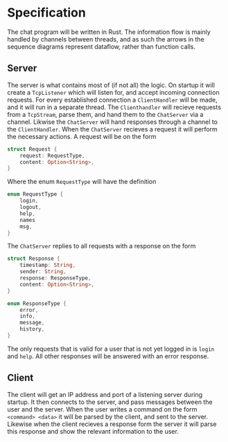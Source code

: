 # Specification

The chat program will be written in Rust. The information flow is mainly handled by channels between threads, and as such the arrows in the sequence diagrams represent dataflow, rather than function calls. 

## Server
The server is what contains most of (if not all) the logic. On startup it will create a `TcpListener` which will listen for, and accept incoming connection requests. For every established connection a `ClientHandler` will be made, and it will run in a separate thread. The `Clienthandler` will recieve requests from a `TcpStream`, parse them, and hand them to the `ChatServer` via a channel. Likwise the `ChatServer` will hand responses through a channel to the `ClientHandler`. When the `ChatServer` recieves a request it will perform the necessary actions. A request will be on the form

```Rust
struct Request {
    request: RequestType,
    content: Option<String>,
}
```

Where the enum `RequestType` will have the definition

```Rust
enum RequestType {
    login,
    logout,
    help,
    names
    msg,
}
```

The `ChatServer` replies to all requests with a response on the form

```Rust
struct Response {
    timestamp: String,
    sender: String,
    response: ResponseType,
    content: Option<String>,
}

enum ResponseType {
    error,
    info,
    message,
    history,
}
```

The only requests that is valid for a user that is not yet logged in is `login` and `help`. All other responses will be answered with an error response.

## Client
The client will get an IP address and port of a listening server during startup. It then connects to the server, and pass messages between the user and the server. When the user writes a command on the form `<command> <data>` it will be parsed by the client, and sent to the server. Likewise when the client recieves a response form the server it will parse this response and show the relevant information to the user.